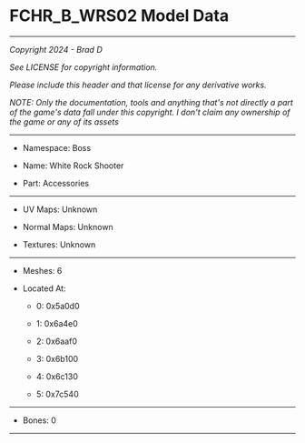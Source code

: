 # FCHR_B_WRS02 Model Data

---

*Copyright 2024 - Brad D*

*See LICENSE for copyright information.*

*Please include this header and that license for any derivative works.*

*NOTE: Only the documentation, tools and anything that's not directly a part of the game's data fall under this copyright. I don't claim any ownership of the game or any of its assets*

---

* Namespace: Boss

* Name:  White Rock Shooter

* Part: Accessories

---

* UV Maps: Unknown

* Normal Maps: Unknown

* Textures: Unknown

---

* Meshes: 6

* Located At:

  * 0: 0x5a0d0

  * 1: 0x6a4e0

  * 2: 0x6aaf0

  * 3: 0x6b100

  * 4: 0x6c130

  * 5: 0x7c540

---

* Bones: 0

---

